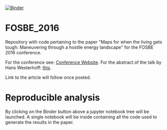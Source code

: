[![Binder](http://beta.mybinder.org/badge.svg)](http://mybinder.org:/repo/thierrymondeel/fosbe_2016)

# FOSBE_2016
Repository with code pertaining to the paper "Maps for when the living gets tough: Maneuvering through a hostile energy landscape" for the FOSBE 2016 conference.

For the conference see: [Conference Website](http://www.fosbe2016.ovgu.de/).
For the abstract of the talk by Hans Westerhoff: [this](http://www.fosbe2016.ovgu.de/Program/Plenary+talks.html).

Link to the article will follow once posted.

# Reproducible analysis
By clicking on the Binder button above a jupyter notebook tree will be launched.
A single notebook will be inside containing all the code used to generate the results in the paper.
